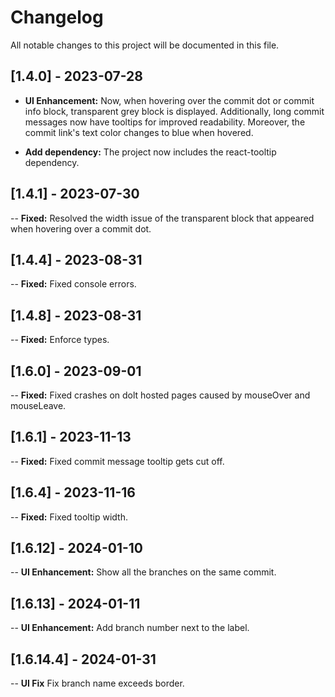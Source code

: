 # Changelog

All notable changes to this project will be documented in this file.

## [1.4.0] - 2023-07-28

- **UI Enhancement:** Now, when hovering over the commit dot or commit info block, transparent grey block is displayed. Additionally, long commit messages now have tooltips for improved readability. Moreover, the commit link's text color changes to blue when hovered.

- **Add dependency:** The project now includes the react-tooltip dependency.

## [1.4.1] - 2023-07-30

-- **Fixed:** Resolved the width issue of the transparent block that appeared when hovering over a commit dot.

## [1.4.4] - 2023-08-31

-- **Fixed:** Fixed console errors.

## [1.4.8] - 2023-08-31

-- **Fixed:** Enforce types.

## [1.6.0] - 2023-09-01

-- **Fixed:** Fixed crashes on dolt hosted pages caused by mouseOver and mouseLeave.

## [1.6.1] - 2023-11-13

-- **Fixed:** Fixed commit message tooltip gets cut off.


## [1.6.4] - 2023-11-16

-- **Fixed:** Fixed tooltip width.


## [1.6.12] - 2024-01-10

-- **UI Enhancement:** Show all the branches on the same commit.

## [1.6.13] - 2024-01-11

-- **UI Enhancement:** Add branch number next to the label.

## [1.6.14.4] - 2024-01-31

-- **UI Fix** Fix branch name exceeds border.